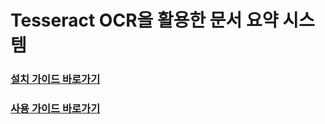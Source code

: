 # Tesseract OCR을 활용한 문서 요약 시스템

### [설치 가이드 바로가기](docs/install.md)

### [사용 가이드 바로가기](docs/howToUse.md)